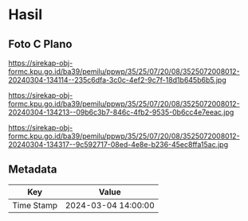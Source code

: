# Hasil

## Foto C Plano

https://sirekap-obj-formc.kpu.go.id/ba39/pemilu/ppwp/35/25/07/20/08/3525072008012-20240304-134114--235c6dfa-3c0c-4ef2-9c7f-18d1b645b6b5.jpg

https://sirekap-obj-formc.kpu.go.id/ba39/pemilu/ppwp/35/25/07/20/08/3525072008012-20240304-134213--09b6c3b7-846c-4fb2-9535-0b6cc4e7eeac.jpg

https://sirekap-obj-formc.kpu.go.id/ba39/pemilu/ppwp/35/25/07/20/08/3525072008012-20240304-134317--9c592717-08ed-4e8e-b236-45ec8ffa15ac.jpg


## Metadata

| Key        | Value               |
| ---------- | ------------------- |
| Time Stamp | 2024-03-04 14:00:00 |



